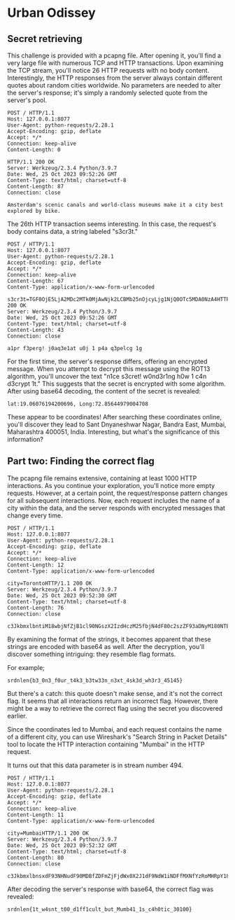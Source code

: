 # Urban Odissey

## Secret retrieving
This challenge is provided with a pcapng file. After opening it, you'll find a very large file with numerous TCP and HTTP transactions.
Upon examining the TCP stream, you'll notice 26 HTTP requests with no body content. Interestingly, the HTTP responses from the server always contain different quotes about random cities worldwide. No parameters are needed to alter the server's response; it's simply a randomly selected quote from the server's pool.

```
POST / HTTP/1.1
Host: 127.0.0.1:8077
User-Agent: python-requests/2.28.1
Accept-Encoding: gzip, deflate
Accept: */*
Connection: keep-alive
Content-Length: 0

HTTP/1.1 200 OK
Server: Werkzeug/2.3.4 Python/3.9.7
Date: Wed, 25 Oct 2023 09:52:26 GMT
Content-Type: text/html; charset=utf-8
Content-Length: 87
Connection: close

Amsterdam's scenic canals and world-class museums make it a city best explored by bike.

```

The 26th HTTP transaction seems interesting. In this case, the request's body contains data, a string labeled "s3cr3t."


```
POST / HTTP/1.1
Host: 127.0.0.1:8077
User-Agent: python-requests/2.28.1
Accept-Encoding: gzip, deflate
Accept: */*
Connection: keep-alive
Content-Length: 67
Content-Type: application/x-www-form-urlencoded

s3cr3t=TGF0OjE5LjA2MDc2MTk0MjAwNjk2LCBMb25nOjcyLjg1NjQ0OTc5MDA0NzA4HTTP/1.1 200 OK
Server: Werkzeug/2.3.4 Python/3.9.7
Date: Wed, 25 Oct 2023 09:52:26 GMT
Content-Type: text/html; charset=utf-8
Content-Length: 43
Connection: close

a1pr f3perg! j0aq3e1at u0j 1 p4a q3pelcg 1g
```
For the first time, the server's response differs, offering an encrypted message. When you attempt to decrypt this message using the ROT13 algorithm, you'll uncover the text "n1ce s3cret! w0nd3r1ng h0w 1 c4n d3crypt 1t." This suggests that the secret is encrypted with some algorithm. After using base64 decoding, the content of the secret is revealed:

```
lat:19.06076194200696, Long:72.85644979004708
```

These appear to be coordinates! After searching these coordinates online, you'll discover they lead to Sant Dnyaneshwar Nagar, Bandra East, Mumbai, Maharashtra 400051, India. Interesting, but what's the significance of this information?


## Part two: Finding the correct flag

The pcapng file remains extensive, containing at least 1000 HTTP interactions. As you continue your exploration, you'll notice more empty requests. However, at a certain point, the request/response pattern changes for all subsequent interactions. Now, each request includes the name of a city within the data, and the server responds with encrypted messages that change every time.

```
POST / HTTP/1.1
Host: 127.0.0.1:8077
User-Agent: python-requests/2.28.1
Accept-Encoding: gzip, deflate
Accept: */*
Connection: keep-alive
Content-Length: 12
Content-Type: application/x-www-form-urlencoded

city=TorontoHTTP/1.1 200 OK
Server: Werkzeug/2.3.4 Python/3.9.7
Date: Wed, 25 Oct 2023 09:52:30 GMT
Content-Type: text/html; charset=utf-8
Content-Length: 76
Connection: close

c3JkbmxlbntiM18wbjNfZjB1cl90NGszX2IzdHczM25fbjN4dF80c2szZF93aDNyM180NTE0NX0=
```

By examining the format of the strings, it becomes apparent that these strings are encoded with base64 as well. After the decryption, you'll discover something intriguing: they resemble flag formats.

For example;
```
srdnlen{b3_0n3_f0ur_t4k3_b3tw33n_n3xt_4sk3d_wh3r3_45145}
```
But there's a catch: this quote doesn't make sense, and it's not the correct flag. 
It seems that all interactions return an incorrect flag. However, there might be a way to retrieve the correct flag using the secret you discovered earlier.

Since the coordinates led to Mumbai, and each request contains the name of a different city, you can use Wireshark's "Search String in Packet Details" tool to locate the HTTP interaction containing "Mumbai" in the HTTP request. 

It turns out that this data parameter is in stream number 494.

```
POST / HTTP/1.1
Host: 127.0.0.1:8077
User-Agent: python-requests/2.28.1
Accept-Encoding: gzip, deflate
Accept: */*
Connection: keep-alive
Content-Length: 11
Content-Type: application/x-www-form-urlencoded

city=MumbaiHTTP/1.1 200 OK
Server: Werkzeug/2.3.4 Python/3.9.7
Date: Wed, 25 Oct 2023 09:52:32 GMT
Content-Type: text/html; charset=utf-8
Content-Length: 80
Connection: close

c3JkbmxlbnsxdF93NHNudF90MDBfZDFmZjFjdWx0X2J1dF9NdW1iNDFfMXNfYzRoMHRpY18zMDEwMH0=
```
After decoding the server's response with base64, the correct flag was revealed:
```
srdnlen{1t_w4snt_t00_d1ff1cult_but_Mumb41_1s_c4h0tic_30100}
```
